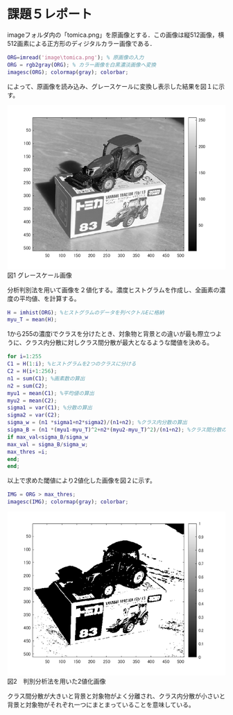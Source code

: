 # 課題５レポート
imageフォルダ内の「tomica.png」を原画像とする．この画像は縦512画像，横512画素による正方形のディジタルカラー画像である．
```matlab:kadai5.m
ORG=imread('image\tomica.png'); % 原画像の入力
ORG = rgb2gray(ORG); % カラー画像を白黒濃淡画像へ変換
imagesc(ORG); colormap(gray); colorbar;
```
によって、原画像を読み込み、グレースケールに変換し表示した結果を図１に示す。

![原画像](https://raw.githubusercontent.com/YoshiokaTetsurou/lecture_image_processing/master/image/kadai5_1.bmp)  
図1 グレースケール画像

分析判別法を用いて画像を２値化する。濃度ヒストグラムを作成し、全画素の濃度の平均値、を計算する。

```matlab:kadai5.m
H = imhist(ORG); %ヒストグラムのデータを列ベクトルEに格納
myu_T = mean(H);
```
1から255の濃度iでクラスを分けたとき、対象物と背景との違いが最も際立つように、クラス内分散に対しクラス間分散が最大となるような閾値を決める。

```matlab:kadai5.m
for i=1:255
C1 = H(1:i); %ヒストグラムを2つのクラスに分ける
C2 = H(i+1:256);
n1 = sum(C1); %画素数の算出
n2 = sum(C2);
myu1 = mean(C1); %平均値の算出
myu2 = mean(C2);
sigma1 = var(C1); %分散の算出
sigma2 = var(C2);
sigma_w = (n1 *sigma1+n2*sigma2)/(n1+n2); %クラス内分散の算出
sigma_B = (n1 *(myu1-myu_T)^2+n2*(myu2-myu_T)^2)/(n1+n2); %クラス間分散の算出
if max_val<sigma_B/sigma_w
max_val = sigma_B/sigma_w;
max_thres =i;
end;
end;
```

以上で求めた閾値により2値化した画像を図２に示す。
```matlab:kadai5.m
IMG = ORG > max_thres;
imagesc(IMG); colormap(gray); colorbar;
```

![原画像](https://raw.githubusercontent.com/YoshiokaTetsurou/lecture_image_processing/master/image/kadai5_2.bmp)  
図2　判別分析法を用いた2値化画像

クラス間分散が大きいと背景と対象物がよく分離され、クラス内分散が小さいと背景と対象物がそれぞれ一つにまとまっていることを意味している。